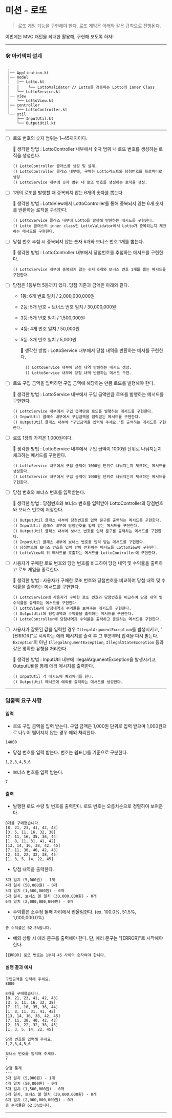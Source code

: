 # 미션 - 로또
> 로또 게임 기능을 구현해야 한다. 로또 게임은 아래와 같은 규칙으로 진행된다.

이번에는 MVC 패턴을 최대한 활용해, 구현해 보도록 하자!

<hr />

### 🛠 아키텍쳐 설계

```
 .
 │── Application.kt
 │── model
 │   │── Lotto.kt
 │   │    └── LottoValidator // Lotto를 검증하는 Lotto의 inner Class
 │   └── LottoService.kt
 │── view
 │   └── LottoView.kt
 │── controller
 │   └── LottoController.kt
 └── util
     ├── InputUtil.kt
     └── OutputUtil.kt
```

<hr />

- [ ] 로또 번호의 숫자 범위는 1~45까지이다.
  
  🧐 생각한 방법 : LottoController 내부에서 숫자 범위 내 로또 번호를 생성하는 로직을 생성한다.

      () LottoController 클래스를 생성 및 설계.
      () LottoController 클래스 내부에, 구매한 Lotto리스트와 당첨번호를 프로퍼티로 생성.
      () LottoService 내부에 숫자 범위 내 로또 번호를 생성하는 로직을 생성.

- [ ] 1개의 로또를 발행할 때 중복되지 않는 6개의 숫자를 뽑는다.

  🧐 생각한 방법 : LottoView에서 LottoController를 통해 중복되지 않는 6개 숫자를 반환하는 로직을 구성한다.

      () LottoService 클래스 내부에 Lotto를 발행해 반환하는 메서드를 구현한다.
      () Lotto 클래스의 inner class인 LottoValidator에서 Lotto가 중복되는지 체크하는 메서드를 구현한다.

- [ ] 당첨 번호 추첨 시 중복되지 않는 숫자 6개와 보너스 번호 1개를 뽑는다.

  🧐 생각한 방법 : LottoController 내부에서 당첨번호를 추첨하는 메서드를 구현한다.

      () LottoService 내부에 중복되지 않는 숫자 6개와 보너스 번호 1개를 뽑는 메서드를 구현한다.


- [ ] 당첨은 1등부터 5등까지 있다. 당첨 기준과 금액은 아래와 같다.
  - 1등: 6개 번호 일치 / 2,000,000,000원
  - 2등: 5개 번호 + 보너스 번호 일치 / 30,000,000원
  - 3등: 5개 번호 일치 / 1,500,000원
  - 4등: 4개 번호 일치 / 50,000원
  - 5등: 3개 번호 일치 / 5,000원

      🧐 생각한 방법 : LottoService 내부에서 당첨 내역을 반환하는 메서를 구현한다.

          () LottoService 내부에 당첨 내역 반환하는 메서드 생성.
          () LottoService 내부에 당첨 내역 반환하는 메서드 구현.

- [ ] 로또 구입 금액을 입력하면 구입 금액에 해당하는 만큼 로또를 발행해야 한다.

  🧐 생각한 방법 : LottoService 내부에서 구입 급액만큼 로또를 발행하는 메서드를 구현한다.

      () LottoService 내부에서 구입 급액만큼 로또를 발행하는 메서드를 구현한다.
      () InputUtil 클래스 내부에서 구입금액을 입력받는 메서드를 구현한다.
      () OutputUtil 클래스 내부에 "구입금액을 입력해 주세요."를 출력하는 메서드를 구현한다.

- [ ] 로또 1장의 가격은 1,000원이다.

  🧐 생각한 방법 : LottoService 내부에서 구입 급액이 1000원 단위로 나눠지는지 체크하는 메서드를 구현한다.

      () LottoService 내부에서 구입 금액이 1000원 단위로 나눠지는지 체크하는 메서드를 생성한다.
      () LottoService 내부에서 구입 금액이 1000원 단위로 나눠지는지 체크하는 메서드를 구현한다.

- [ ] 당첨 번호와 보너스 번호를 입력받는다.

  🧐 생각한 방법 : 당첨번호와 보너스 번호를 입력받아 LottoController의 당첨번호와 보너스 번호에 저장한다.

      () OutputUtil 클래스 내부에 당첨번호를 입력 문구를 출력하는 메서드를 구현한다.
      () InputUtil 클래스 내부에 당첨번호를 입력 받는 메서드를 구현한다.
      () OutputUtil 클래스 내부에 보너스 번호를 입력 문구를 출력하는 메서드를 구현한다.
      () InputUtil 클래스 내부에 보너스 번호를 입력 받는 메서드를 구현한다.
      () 당첨번호와 보너스 번호를 입력 받아 반환하는 메서드를 LottoView에 구현한다.
      () LottoView의 위 메서드를 호출하는 메서드를 LottoController에 구현한다.

- [ ] 사용자가 구매한 로또 번호와 당첨 번호를 비교하여 당첨 내역 및 수익률을 출력하고 로또 게임을 종료한다.

  🧐 생각한 방법 : 사용자가 구매한 로또 번호와 당첨번호를 비교하여 당첨 내역 및 수익률을 출력하는 메서드를 구현한다.

      () LottoService에 사용자가 구매한 로또 번호와 당첨번호를 비교하여 당첨 내역 및 수익률을 출력하는 메서드를 구현한다.
      () LottoView에 당첨내역과 수익률을 보여주는 메서드를 구현한다.
      () OutputUtil에 당첨내역과 수익률을 출력하는 메서드를 구현한다.
      () LottoController에 당첨내역과 수익률을 출력하고 종료하는 메서드를 구현한다.


- [ ] 사용자가 잘못된 값을 입력할 경우 `IllegalArgumentException`를 발생시키고, "[ERROR]"로 시작하는 에러 메시지를 출력 후 그 부분부터 입력을 다시 받는다.
  `Exception`이 아닌 `IllegalArgumentException`, `IllegalStateException` 등과 같은 명확한 유형을 처리한다.

  🧐 생각한 방법 : InputUtil 내부에 IllegalArgumentException을 발생시키고, OutputUtil을 통해 에러 메시지를 출력한다.

      () InputUtil 각 메서드에 예외처리를 한다.
      () OutputUtil 메서드에 예외를 출력하는 메서드를 생성한다.

<hr />

### 입출력 요구 사항

#### 입력

- 로또 구입 금액을 입력 받는다. 구입 금액은 1,000원 단위로 입력 받으며 1,000원으로 나누어 떨어지지 않는 경우 예외 처리한다.

```
14000
```

- 당첨 번호를 입력 받는다. 번호는 쉼표(,)를 기준으로 구분한다.

```
1,2,3,4,5,6
```

- 보너스 번호를 입력 받는다.

```
7
```

#### 출력

- 발행한 로또 수량 및 번호를 출력한다. 로또 번호는 오름차순으로 정렬하여 보여준다.

```
8개를 구매했습니다.
[8, 21, 23, 41, 42, 43] 
[3, 5, 11, 16, 32, 38] 
[7, 11, 16, 35, 36, 44] 
[1, 8, 11, 31, 41, 42] 
[13, 14, 16, 38, 42, 45] 
[7, 11, 30, 40, 42, 43] 
[2, 13, 22, 32, 38, 45] 
[1, 3, 5, 14, 22, 45]
```

- 당첨 내역을 출력한다.

```
3개 일치 (5,000원) - 1개
4개 일치 (50,000원) - 0개
5개 일치 (1,500,000원) - 0개
5개 일치, 보너스 볼 일치 (30,000,000원) - 0개
6개 일치 (2,000,000,000원) - 0개
```

- 수익률은 소수점 둘째 자리에서 반올림한다. (ex. 100.0%, 51.5%, 1,000,000.0%)

```
총 수익률은 62.5%입니다.
```

- 예외 상황 시 에러 문구를 출력해야 한다. 단, 에러 문구는 "[ERROR]"로 시작해야 한다.

```
[ERROR] 로또 번호는 1부터 45 사이의 숫자여야 합니다.
```

#### 실행 결과 예시

```
구입금액을 입력해 주세요.
8000

8개를 구매했습니다.
[8, 21, 23, 41, 42, 43] 
[3, 5, 11, 16, 32, 38] 
[7, 11, 16, 35, 36, 44] 
[1, 8, 11, 31, 41, 42] 
[13, 14, 16, 38, 42, 45] 
[7, 11, 30, 40, 42, 43] 
[2, 13, 22, 32, 38, 45] 
[1, 3, 5, 14, 22, 45]

당첨 번호를 입력해 주세요.
1,2,3,4,5,6

보너스 번호를 입력해 주세요.
7

당첨 통계
---
3개 일치 (5,000원) - 1개
4개 일치 (50,000원) - 0개
5개 일치 (1,500,000원) - 0개
5개 일치, 보너스 볼 일치 (30,000,000원) - 0개
6개 일치 (2,000,000,000원) - 0개
총 수익률은 62.5%입니다.
```

---